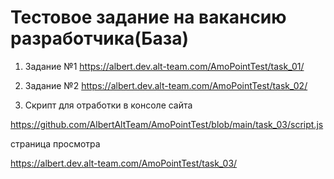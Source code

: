 # Тестовое задание на вакансию разработчика(База)

1. Задание №1
https://albert.dev.alt-team.com/AmoPointTest/task_01/

2. Задание №2
https://albert.dev.alt-team.com/AmoPointTest/task_02/

3. Скрипт для отработки в консоле сайта


https://github.com/AlbertAltTeam/AmoPointTest/blob/main/task_03/script.js

страница просмотра 

https://albert.dev.alt-team.com/AmoPointTest/task_03/
